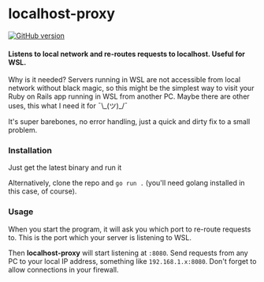 localhost-proxy
=======================
[![GitHub version](https://badge.fury.io/gh/dersnek%2Flocalhost-proxy.svg)](https://badge.fury.io/gh/dersnek%2Flocalhost-proxy)

#### Listens to local network and re-routes requests to localhost. Useful for WSL.

Why is it needed? Servers running in WSL are not accessible from local network without black magic, so this might be the simplest way to visit your Ruby on Rails app running in WSL from another PC. Maybe there are other uses, this what I need it for ¯\\\_(ツ)\_/¯

It's super barebones, no error handling, just a quick and dirty fix to a small problem.

### Installation

Just get the latest binary and run it

Alternatively, clone the repo and `go run .` (you'll need golang installed in this case, of course).

### Usage

When you start the program, it will ask you which port to re-route requests to. This is the port which your server is listening to WSL.

Then **localhost-proxy** will start listening at `:8080`. Send requests from any PC to your local IP address, something like `192.168.1.x:8080`.
Don't forget to allow connections in your firewall.
